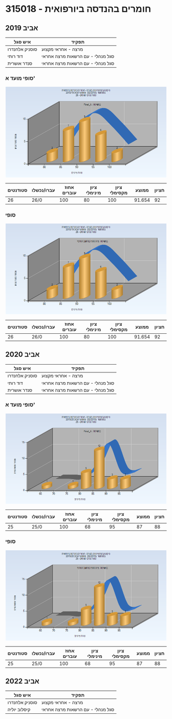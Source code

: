 # 315018 - חומרים בהנדסה ביורפואית

## אביב 2019

| איש סגל | תפקיד |
| ---- | ---- |
| סוסניק אלחנדרו | מרצה - אחראי מקצוע |
| דוד רותי | סגל מנהלי - עם הרשאות מרצה אחראי |
| סנדר אושרית | סגל מנהלי - עם הרשאות מרצה אחראי |

### סופי מועד א'

![201802 Final_A](201802/Final_A.png)

| סטודנטים | עברו/נכשלו | אחוז עוברים | ציון מינימלי | ציון מקסימלי | ממוצע | חציון |
| ---- | ---- | ---- | ---- | ---- | ---- | ---- |
| 26 | 26/0 | 100 | 80 | 100 | 91.654 | 92 |

### סופי

![201802 Finals](201802/Finals.png)

| סטודנטים | עברו/נכשלו | אחוז עוברים | ציון מינימלי | ציון מקסימלי | ממוצע | חציון |
| ---- | ---- | ---- | ---- | ---- | ---- | ---- |
| 26 | 26/0 | 100 | 80 | 100 | 91.654 | 92 |

## אביב 2020

| איש סגל | תפקיד |
| ---- | ---- |
| סוסניק אלחנדרו | מרצה - אחראי מקצוע |
| דוד רותי | סגל מנהלי - עם הרשאות מרצה אחראי |
| סנדר אושרית | סגל מנהלי - עם הרשאות מרצה אחראי |

### סופי מועד א'

![201902 Final_A](201902/Final_A.png)

| סטודנטים | עברו/נכשלו | אחוז עוברים | ציון מינימלי | ציון מקסימלי | ממוצע | חציון |
| ---- | ---- | ---- | ---- | ---- | ---- | ---- |
| 25 | 25/0 | 100 | 68 | 95 | 87 | 88 |

### סופי

![201902 Finals](201902/Finals.png)

| סטודנטים | עברו/נכשלו | אחוז עוברים | ציון מינימלי | ציון מקסימלי | ממוצע | חציון |
| ---- | ---- | ---- | ---- | ---- | ---- | ---- |
| 25 | 25/0 | 100 | 68 | 95 | 87 | 88 |

## אביב 2022

| איש סגל | תפקיד |
| ---- | ---- |
| סוסניק אלחנדרו | מרצה - אחראי מקצוע |
| קיסלוב יוליה | סגל מנהלי - עם הרשאות מרצה אחראי |

